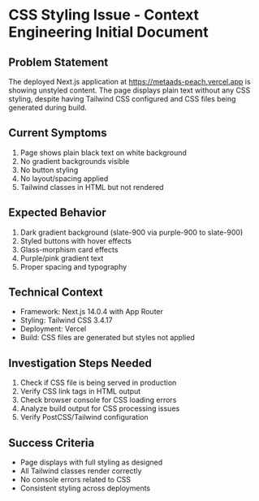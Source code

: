 # CSS Styling Issue - Context Engineering Initial Document

## Problem Statement
The deployed Next.js application at https://metaads-peach.vercel.app is showing unstyled content. The page displays plain text without any CSS styling, despite having Tailwind CSS configured and CSS files being generated during build.

## Current Symptoms
1. Page shows plain black text on white background
2. No gradient backgrounds visible
3. No button styling
4. No layout/spacing applied
5. Tailwind classes in HTML but not rendered

## Expected Behavior
1. Dark gradient background (slate-900 via purple-900 to slate-900)
2. Styled buttons with hover effects
3. Glass-morphism card effects
4. Purple/pink gradient text
5. Proper spacing and typography

## Technical Context
- Framework: Next.js 14.0.4 with App Router
- Styling: Tailwind CSS 3.4.17
- Deployment: Vercel
- Build: CSS files are generated but styles not applied

## Investigation Steps Needed
1. Check if CSS file is being served in production
2. Verify CSS link tags in HTML output
3. Check browser console for CSS loading errors
4. Analyze build output for CSS processing issues
5. Verify PostCSS/Tailwind configuration

## Success Criteria
- Page displays with full styling as designed
- All Tailwind classes render correctly
- No console errors related to CSS
- Consistent styling across deployments